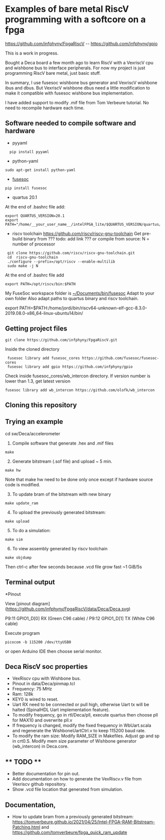 # Examples of bare metal RiscV programming with a softcore on a fpga #


<https://github.com/infphyny/FpgaRiscV>
-- <https://github.com/infphyny/gpio>

This is a work in progress.


Bought a Deca board a few month ago to learn RiscV with a VexriscV cpu and wishbone bus to interface peripherals.
For now my project is just programming RiscV bare metal, just basic stuff.

In summary, I use fusesoc wishbone bus generator and VexriscV wishbone ibus and dbus. But VexriscV wishbone dbus need a little modification to make it compatible with fusesoc wishbone bus implementation.

I have added support to modify .mif file from Tom Verbeure tutorial. No need to recompile hardware each time.


## Software needed to compile software and hardware ##

* pyyaml
```
  pip install pyyaml

```
* python-yaml
```
sudo apt-get install python-yaml

```
* [fusesoc](https://github.com/olofk/fusesoc)
```
pip install fusesoc

```
* quartus 20.1  

At the end of .bashrc file add:
```
export QUARTUS_VERSION=20.1
export PATH="/home/__your_user_name__/intelFPGA_lite/$QUARTUS_VERSION/quartus/bin:$PATH"

```


* riscv toolchain https://github.com/riscv/riscv-gnu-toolchain
 Get pre-build binary from ??? todo: add link ??? or compile from source: N = number of processor
```
 git clone https://github.com/riscv/riscv-gnu-toolchain.git
 cd  riscv-gnu-toolchain
 ./configure --prefix=/opt/riscv --enable-multilib
 sudo make -j N

```

At the end of .bashrc file add

```
export PATH=/opt/riscv/bin:$PATH

```

My FuseSoc workspace folder is [~/Documents/bin/fusesoc](file:///home/jordi/bin/fusesoc)  Adapt to your own folder
Also adapt paths to quartus binary and riscv toolchain.

export PATH=$PATH:/home/jordi/bin/riscv64-unknown-elf-gcc-8.3.0-2019.08.0-x86_64-linux-ubuntu14/bin/

## Getting project files ##

```
git clone https://github.com/infphyny/FpgaRiscV.git

```

Inside the cloned directory  
```
 fusesoc library add fusesoc_cores https://github.com/fusesoc/fusesoc-cores
 fusesoc library add gpio https://github.com/infphyny/gpio

```
Check inside fusesoc_cores/wb_intercon directory. If version number is lower than 1.3, get latest version

```
fusesoc library add wb_intercon https://github.com/olofk/wb_intercon

```

## Cloning this repository ##


## Trying an example ##

cd sw/Deca/accelerometer
1. Compile software that generate .hex and .mif files
```
make

```
2. Generate bitstream (.sof file) and upload  ~ 5 min.
```
make hw

```
Note that make hw need to be done only once except if hardware source code is modified.

3. To update bram of the bitstream with new binary
```
make update_ram

```

4. To upload the previously generated bitstream:
 ```
make upload

```
5. To do a simulation:
```
make sim

```
6. To view assembly generated by riscv toolchain
```
make objdump

```

Then ctrl-c after few seconds because .vcd file grow fast ~1 GiB/5s


## Terminal output ##

*Pinout

 View [pinout diagram] (https://github.com/infphyny/FpgaRiscV/data/Deca/Deca.svg)


 P9:11  GPIO1_D[0]  RX (Green C96 cable)   / P9:12  GPIO1_D[1]   TX  (White C96 cable)

Execute program
```
picocom -b 115200 /dev/ttyUSB0   

```
or open Arduino IDE then choose serial monitor.




##  Deca RiscV soc properties ##
* VexRiscv cpu with Wishbone bus.
* Pinout in data/Deca/pinmap.tcl
* Frequency: 75 MHz
* Ram: 128k
* KEY0 is wired to reset.
* Uart RX need to be connected or pull high, otherwise Uart tx will be halted (SpinalHDL Uart implementation feature).
* To modify frequency, go in rtl/Deca/pll, execute quartus then choose pll for MAX10 and overwrite pll.v
* If frequency is changed, modify the fixed frequency in WbUart.scala and regenerate the WishboneUartCtrl.v to keep 115200 baud rate.        
* To modify the ram size: Modify RAM_SIZE in Makefiles. Adjust gp and sp in crt0.S. Modify mem size parameter of Wishbone generator (wb_intercon) in Deca.core.  



## ** TODO **
* Better documentation for pin out.
* Add documentation on how to generate the VexRiscv.v file from Vexriscv github repository.   
* Show .vcd file location that generated from simulation.  

## Documentation,
* How to update bram from a previously generated bitstream: https://tomverbeure.github.io/2021/04/25/Intel-FPGA-RAM-Bitstream-Patching.html and https://github.com/tomverbeure/fpga_quick_ram_update
